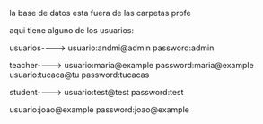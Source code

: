 la base de datos esta fuera de las carpetas profe

aqui tiene alguno de los usuarios:

usuarios---->
usuario:andmi@admin
password:admin

teacher---->
usuario:maria@example
password:maria@example
usuario:tucaca@tu
password:tucacas


student---->
usuario:test@test
password:test

usuario:joao@example
password:joao@example
